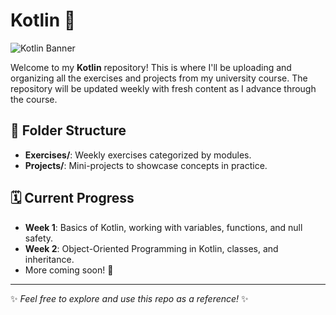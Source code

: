 # Kotlin 🚀

![Kotlin Banner](https://miro.medium.com/v2/resize:fit:1400/format:webp/1*MCU8J5-roudxIIYt1U1J1A.jpeg)

Welcome to my **Kotlin** repository! This is where I'll be uploading and organizing all the exercises and projects from my university course. The repository will be updated weekly with fresh content as I advance through the course.

## 📂 Folder Structure
- **Exercises/**: Weekly exercises categorized by modules.
- **Projects/**: Mini-projects to showcase concepts in practice.

## 🗓️ Current Progress
- **Week 1**: Basics of Kotlin, working with variables, functions, and null safety.
- **Week 2**: Object-Oriented Programming in Kotlin, classes, and inheritance.
- More coming soon! 🚀

---

✨ _Feel free to explore and use this repo as a reference!_ ✨
